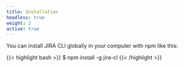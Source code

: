 ```yaml
---
title: Installation
headless: true
weight: 2
active: true
---
```


You can install JIRA CLI globally in your computer with npm like this:

{{< highlight bash >}}
$ npm install -g jira-cl
{{< /highlight >}}